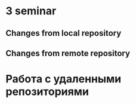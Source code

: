 # 3 seminar

## Changes from local repository

## Changes from remote repository

# Работа с удаленными репозиториями

